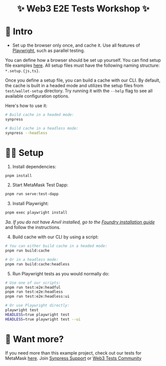 <h1 align="center">
    ✨ Web3 E2E Tests Workshop ✨
</h1>

# 📖 Intro

- Set up the browser only once, and cache it. Use all features of [Playwright](https://playwright.dev/), such as parallel testing.

You can define how a browser should be set up yourself. You can find setup file examples [here](./test/wallet-setup).
All setup files must have the following naming structure: `*.setup.{js,ts}`.

Once you define a setup file, you can build a cache with our CLI. By default, the cache is built in a headed mode and
utilizes the setup files from `test/wallet-setup` directory.
Try running it with the `--help` flag to see all available configuration options.

Here's how to use it:

```bash
# Build cache in a headed mode:
synpress

# Build cache in a headless mode:
synpress --headless
```

# 🧑‍💻 Setup

1. Install dependencies:

```bash
pnpm install 
```

2. Start MetaMask Test Dapp:

```bash
pnpm run serve:test-dapp
```

3. Install Playwright:

```bash
pnpm exec playwright install  
```

*3a. If you do not have Anvil installed, go to
the [Foundry installation guide](https://book.getfoundry.sh/getting-started/installation#installation)* and follow the
instructions.

4. Build cache with our CLI by using a script:

```bash
# You can either build cache in a headed mode:
pnpm run build:cache

# Or in a headless mode:
pnpm run build:cache:headless
```

5. Run Playwright tests as you would normally do:

```bash
# Use one of our scripts:
pnpm run test:e2e:headful
pnpm run test:e2e:headless
pnpm run test:e2e:headless:ui

# Or use Playwright directly:
playwright test
HEADLESS=true playwright test
HEADLESS=true playwright test --ui
```

# 🤔 Want more?

If you need more than this example project, check out our tests for MetaMask [here](../../wallets/metamask/test/e2e).
Join [Synpress Support](https://discord.gg/JbgQrkFDc3) or [Web3 Tests Community](https://discord.gg/j8BCjSeUMx) 
